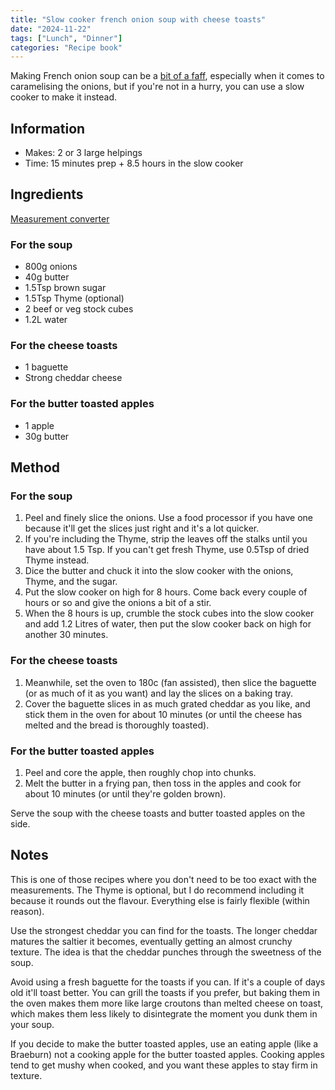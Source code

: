 ```yaml
---
title: "Slow cooker french onion soup with cheese toasts"
date: "2024-11-22"
tags: ["Lunch", "Dinner"]
categories: "Recipe book"
---
```


Making French onion soup can be a [bit of a faff](https://dictionary.cambridge.org/dictionary/english/faff), especially when it comes to caramelising the onions, but if you're not in a hurry, you can use a slow cooker to make it instead.

## Information

* Makes: 2 or 3 large  helpings
* Time: 15 minutes prep + 8.5 hours in the slow cooker

## Ingredients

[Measurement converter](https://www.unitconverters.net/)

### For the soup
* 800g onions
* 40g butter
* 1.5Tsp brown sugar
* 1.5Tsp Thyme (optional)
* 2 beef or veg stock cubes
* 1.2L water

### For the cheese toasts
* 1 baguette
* Strong cheddar cheese


### For the butter toasted apples
* 1 apple
* 30g butter

## Method

### For the soup
1. Peel and finely slice the onions. Use a food processor if you have one because it'll get the slices just right and it's a lot quicker.
2. If you're including the Thyme, strip the leaves off the stalks until you have about 1.5 Tsp. If you can't get fresh Thyme, use 0.5Tsp of dried Thyme instead.
3. Dice the butter and chuck it into the slow cooker with the onions, Thyme, and the sugar.
4. Put the slow cooker on high for 8 hours. Come back every couple of hours or so and give the onions a bit of a stir.
5. When the 8 hours is up, crumble the stock cubes into the slow cooker and add 1.2 Litres of water, then put the slow cooker back on high for another 30 minutes.

### For the cheese toasts
1. Meanwhile, set the oven to 180c (fan assisted), then slice the baguette (or as much of it as you want) and lay the slices on a baking tray.
2. Cover the baguette slices in as much grated cheddar as you like, and stick them in the oven for about 10 minutes (or until the cheese has melted and the bread is thoroughly toasted).

### For the butter toasted apples
1. Peel and core the apple, then roughly chop into chunks.
2. Melt the butter in a frying pan, then toss in the apples and cook for about 10 minutes (or until they're golden brown).

Serve the soup with the cheese toasts and butter toasted apples on the side.

## Notes

This is one of those recipes where you don't need to be too exact with the measurements. The Thyme is optional, but I do recommend including it because it rounds out the flavour. Everything else is fairly flexible (within reason).

Use the strongest cheddar you can find for the toasts. The longer cheddar matures the saltier it becomes, eventually getting an almost crunchy texture. The idea is that the cheddar punches through the sweetness of the soup.

Avoid using a fresh baguette for the toasts if you can. If it's a couple of days old it'll toast better. You can grill the toasts if you prefer, but baking them in the oven makes them more like large croutons than melted cheese on toast, which makes them less likely to disintegrate the moment you dunk them in your soup.

If you decide to make the butter toasted apples, use an eating apple (like a Braeburn) not a cooking apple for the butter toasted apples. Cooking apples tend to get mushy when cooked, and you want these apples to stay firm in texture.
